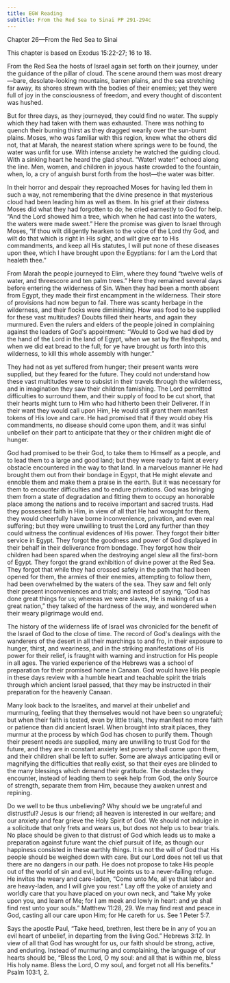 ```yaml
---
title: EGW Reading
subtitle: From the Red Sea to Sinai PP 291-294c
---
```


Chapter 26—From the Red Sea to Sinai

This chapter is based on Exodus 15:22-27; 16 to 18.

From the Red Sea the hosts of Israel again set forth on their journey, under the guidance of the pillar of cloud. The scene around them was most dreary—bare, desolate-looking mountains, barren plains, and the sea stretching far away, its shores strewn with the bodies of their enemies; yet they were full of joy in the consciousness of freedom, and every thought of discontent was hushed.

But for three days, as they journeyed, they could find no water. The supply which they had taken with them was exhausted. There was nothing to quench their burning thirst as they dragged wearily over the sun-burnt plains. Moses, who was familiar with this region, knew what the others did not, that at Marah, the nearest station where springs were to be found, the water was unfit for use. With intense anxiety he watched the guiding cloud. With a sinking heart he heard the glad shout. “Water! water!” echoed along the line. Men, women, and children in joyous haste crowded to the fountain, when, lo, a cry of anguish burst forth from the host—the water was bitter.

In their horror and despair they reproached Moses for having led them in such a way, not remembering that the divine presence in that mysterious cloud had been leading him as well as them. In his grief at their distress Moses did what they had forgotten to do; he cried earnestly to God for help. “And the Lord showed him a tree, which when he had cast into the waters, the waters were made sweet.” Here the promise was given to Israel through Moses, “If thou wilt diligently hearken to the voice of the Lord thy God, and wilt do that which is right in His sight, and wilt give ear to His commandments, and keep all His statutes, I will put none of these diseases upon thee, which I have brought upon the Egyptians: for I am the Lord that healeth thee.”

From Marah the people journeyed to Elim, where they found “twelve wells of water, and threescore and ten palm trees.” Here they remained several days before entering the wilderness of Sin. When they had been a month absent from Egypt, they made their first encampment in the wilderness. Their store of provisions had now begun to fail. There was scanty herbage in the wilderness, and their flocks were diminishing. How was food to be supplied for these vast multitudes? Doubts filled their hearts, and again they murmured. Even the rulers and elders of the people joined in complaining against the leaders of God's appointment: “Would to God we had died by the hand of the Lord in the land of Egypt, when we sat by the fleshpots, and when we did eat bread to the full; for ye have brought us forth into this wilderness, to kill this whole assembly with hunger.”

They had not as yet suffered from hunger; their present wants were supplied, but they feared for the future. They could not understand how these vast multitudes were to subsist in their travels through the wilderness, and in imagination they saw their children famishing. The Lord permitted difficulties to surround them, and their supply of food to be cut short, that their hearts might turn to Him who had hitherto been their Deliverer. If in their want they would call upon Him, He would still grant them manifest tokens of His love and care. He had promised that if they would obey His commandments, no disease should come upon them, and it was sinful unbelief on their part to anticipate that they or their children might die of hunger.

God had promised to be their God, to take them to Himself as a people, and to lead them to a large and good land; but they were ready to faint at every obstacle encountered in the way to that land. In a marvelous manner He had brought them out from their bondage in Egypt, that He might elevate and ennoble them and make them a praise in the earth. But it was necessary for them to encounter difficulties and to endure privations. God was bringing them from a state of degradation and fitting them to occupy an honorable place among the nations and to receive important and sacred trusts. Had they possessed faith in Him, in view of all that He had wrought for them, they would cheerfully have borne inconvenience, privation, and even real suffering; but they were unwilling to trust the Lord any further than they could witness the continual evidences of His power. They forgot their bitter service in Egypt. They forgot the goodness and power of God displayed in their behalf in their deliverance from bondage. They forgot how their children had been spared when the destroying angel slew all the first-born of Egypt. They forgot the grand exhibition of divine power at the Red Sea. They forgot that while they had crossed safely in the path that had been opened for them, the armies of their enemies, attempting to follow them, had been overwhelmed by the waters of the sea. They saw and felt only their present inconveniences and trials; and instead of saying, “God has done great things for us; whereas we were slaves, He is making of us a great nation,” they talked of the hardness of the way, and wondered when their weary pilgrimage would end.

The history of the wilderness life of Israel was chronicled for the benefit of the Israel of God to the close of time. The record of God's dealings with the wanderers of the desert in all their marchings to and fro, in their exposure to hunger, thirst, and weariness, and in the striking manifestations of His power for their relief, is fraught with warning and instruction for His people in all ages. The varied experience of the Hebrews was a school of preparation for their promised home in Canaan. God would have His people in these days review with a humble heart and teachable spirit the trials through which ancient Israel passed, that they may be instructed in their preparation for the heavenly Canaan.

Many look back to the Israelites, and marvel at their unbelief and murmuring, feeling that they themselves would not have been so ungrateful; but when their faith is tested, even by little trials, they manifest no more faith or patience than did ancient Israel. When brought into strait places, they murmur at the process by which God has chosen to purify them. Though their present needs are supplied, many are unwilling to trust God for the future, and they are in constant anxiety lest poverty shall come upon them, and their children shall be left to suffer. Some are always anticipating evil or magnifying the difficulties that really exist, so that their eyes are blinded to the many blessings which demand their gratitude. The obstacles they encounter, instead of leading them to seek help from God, the only Source of strength, separate them from Him, because they awaken unrest and repining.

Do we well to be thus unbelieving? Why should we be ungrateful and distrustful? Jesus is our friend; all heaven is interested in our welfare; and our anxiety and fear grieve the Holy Spirit of God. We should not indulge in a solicitude that only frets and wears us, but does not help us to bear trials. No place should be given to that distrust of God which leads us to make a preparation against future want the chief pursuit of life, as though our happiness consisted in these earthly things. It is not the will of God that His people should be weighed down with care. But our Lord does not tell us that there are no dangers in our path. He does not propose to take His people out of the world of sin and evil, but He points us to a never-failing refuge. He invites the weary and care-laden, “Come unto Me, all ye that labor and are heavy-laden, and I will give you rest.” Lay off the yoke of anxiety and worldly care that you have placed on your own neck, and “take My yoke upon you, and learn of Me; for I am meek and lowly in heart: and ye shall find rest unto your souls.” Matthew 11:28, 29. We may find rest and peace in God, casting all our care upon Him; for He careth for us. See 1 Peter 5:7.

Says the apostle Paul, “Take heed, brethren, lest there be in any of you an evil heart of unbelief, in departing from the living God.” Hebrews 3:12. In view of all that God has wrought for us, our faith should be strong, active, and enduring. Instead of murmuring and complaining, the language of our hearts should be, “Bless the Lord, O my soul: and all that is within me, bless His holy name. Bless the Lord, O my soul, and forget not all His benefits.” Psalm 103:1, 2.
